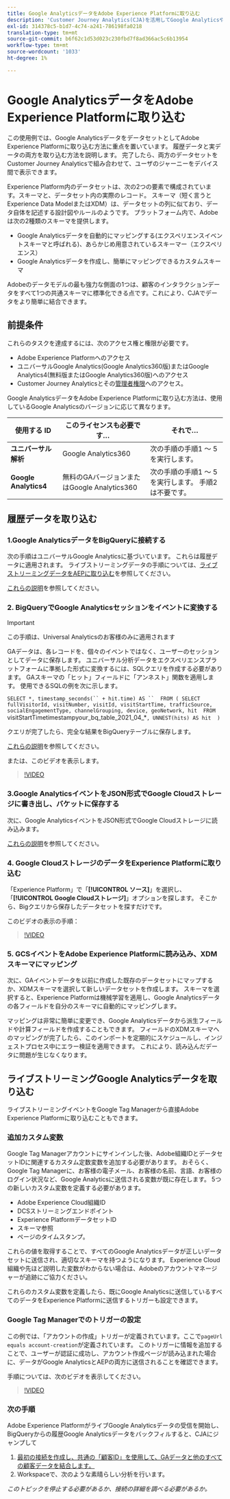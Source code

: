 ```yaml
---
title: Google AnalyticsデータをAdobe Experience Platformに取り込む
description: 'Customer Journey Analytics(CJA)を活用してGoogle AnalyticsやファイアベースのデータをAdobe Experience Platformに取り込む方法を説明します。 '
exl-id: 314378c5-b1d7-4c74-a241-786198fa0218
translation-type: tm+mt
source-git-commit: b6f62c1d53d023c230fbd7f8ad366ac5c6b13954
workflow-type: tm+mt
source-wordcount: '1033'
ht-degree: 1%

---
```



# Google AnalyticsデータをAdobe Experience Platformに取り込む

この使用例では、Google AnalyticsデータをデータセットとしてAdobe Experience Platformに取り込む方法に重点を置いています。 履歴データと実データの両方を取り込む方法を説明します。 完了したら、両方のデータセットをCustomer Journey Analyticsで組み合わせて、ユーザのジャーニーをデバイス間で表示できます。

Experience Platform内のデータセットは、次の2つの要素で構成されています。スキーマと、データセット内の実際のレコード。 スキーマ（短く言うとExperience Data ModelまたはXDM）は、データセットの列に似ており、データ自体を記述する設計図やルールのようです。 プラットフォーム内で、Adobeは次の2種類のスキーマを提供します。

* Google Analyticsデータを自動的にマッピングする(エクスペリエンスイベントスキーマと呼ばれる)、あらかじめ用意されているスキーマー（エクスペリエンス）
* Google Analyticsデータを作成し、簡単にマッピングできるカスタムスキーマ

Adobeのデータモデルの最も強力な側面の1つは、顧客のインタラクションデータをすべて1つの共通スキーマに標準化できる点です。これにより、CJAでデータをより簡単に結合できます。

## 前提条件

これらのタスクを達成するには、次のアクセス権と権限が必要です。

* Adobe Experience Platformへのアクセス
* ユニバーサルGoogle Analytics(Google Analytics360版)またはGoogle Analytics4(無料版またはGoogle Analytics360版)へのアクセス
* Customer Journey Analyticsとその[管理者権限](https://experienceleague.adobe.com/docs/analytics-platform/using/cja-overview/cja-overview.html?lang=ja-JP#admin-access-permissions)へのアクセス。

Google AnalyticsデータをAdobe Experience Platformに取り込む方法は、使用しているGoogle Analyticsのバージョンに応じて異なります。

| 使用する ID | このライセンスも必要です… | それで… |
| --- | --- | --- |
| **ユニバーサル解析** | Google Analytics360 | 次の手順の手順1 ～ 5を実行します。 |
| **Google Analytics4** | 無料のGAバージョンまたはGoogle Analytics360 | 次の手順の手順1 ～ 5を実行します。 手順2は不要です。 |

## 履歴データを取り込む

### 1.Google AnalyticsデータをBigQueryに接続する

次の手順はユニバーサルGoogle Analyticsに基づいています。 これらは履歴データに適用されます。 ライブストリーミングデータの手順については、[ライブストリーミングデータをAEPに取り込む](https://experienceleague.adobe.com/docs/analytics-platform/using/cja-usecases/ga-to-cja.html?lang=en#ingest-live-streaming-google-analytics-data)を参照してください。

[これらの説明](https://support.google.com/analytics/answer/3416092?hl=en)を参照してください。

### 2. BigQueryでGoogle Analyticsセッションをイベントに変換する

>[!IMPORTANT]
>
>この手順は、Universal Analyticsのお客様のみに適用されます

GAデータは、各レコードを、個々のイベントではなく、ユーザーのセッションとしてデータに保存します。 ユニバーサル分析データをエクスペリエンスプラットフォームに準拠した形式に変換するには、SQLクエリを作成する必要があります。 GAスキーマの「ヒット」フィールドに「アンネスト」関数を適用します。 使用できるSQLの例を次に示します。

`SELECT
*,
timestamp_seconds(`` + hit.time) AS `` 
FROM
(
SELECT
fullVisitorId,
visitNumber,
visitId,
visitStartTime,
trafficSource,
socialEngagementType,
channelGrouping,
device,
geoNetwork,
hit 
FROM
`visitStartTimetimestampyour_bq_table_2021_04_*`,
UNNEST(hits) AS hit 
)`

クエリが完了したら、完全な結果をBigQueryテーブルに保存します。

[これらの説明](https://support.google.com/analytics/answer/7029846?hl=en&amp;ref_topic=9359001#zippy=%2Cold-export-schema%2Cuse-this-script-to-migrate-existing-bigquery-datasets-from-the-old-export-schema-to-the-new-one%2Cscript-migration-scriptsql)を参照してください。

または、このビデオを表示します。

>[!VIDEO](https://video.tv.adobe.com/v/332634)

### 3.Google AnalyticsイベントをJSON形式でGoogle Cloudストレージに書き出し、バケットに保存する

次に、Google AnalyticsイベントをJSON形式でGoogle Cloudストレージに読み込みます。

[これらの説明](https://support.google.com/analytics/answer/3437719?hl=en&amp;ref_topic=3416089)を参照してください。

### 4. Google CloudストレージのデータをExperience Platformに取り込む

「Experience Platform」で「**[!UICONTROL ソース]**」を選択し、「**[!UICONTROL Google Cloudストレージ]**」オプションを探します。 そこから、Bigクエリから保存したデータセットを探すだけです。

このビデオの表示の手順：

>[!VIDEO](https://video.tv.adobe.com/v/332641)

### 5. GCSイベントをAdobe Experience Platformに読み込み、XDMスキーマにマッピング

次に、GAイベントデータを以前に作成した既存のデータセットにマップするか、XDMスキーマを選択して新しいデータセットを作成します。 スキーマを選択すると、Experience Platformは機械学習を適用し、Google Analyticsデータの各フィールドを自分のスキーマに自動的にマッピングします。

マッピングは非常に簡単に変更でき、Google Analyticsデータから派生フィールドや計算フィールドを作成することもできます。 フィールドのXDMスキーマへのマッピングが完了したら、このインポートを定期的にスケジュールし、インジェストプロセス中にエラー検証を適用できます。 これにより、読み込んだデータに問題が生じなくなります。

## ライブストリーミングGoogle Analyticsデータを取り込む

ライブストリーミングイベントをGoogle Tag Managerから直接Adobe Experience Platformに取り込むこともできます。

### 追加カスタム変数

Google Tag Managerアカウントにサインインした後、Adobe組織IDとデータセットIDに関連するカスタム定数変数を追加する必要があります。 おそらく、Google Tag Managerに、お客様の電子メール、お客様の名前、言語、お客様のログイン状況など、Google Analyticsに送信される変数が既に存在します。 5つの新しいカスタム変数を定義する必要があります。

* Adobe Experience Cloud組織ID
* DCSストリーミングエンドポイント
* Experience PlatformデータセットID
* スキーマ参照
* ページのタイムスタンプ。

これらの値を取得することで、すべてのGoogle Analyticsデータが正しいデータセットに送信され、適切なスキーマを持つようになります。 Experience Cloud組織や先ほど説明した変数がわからない場合は、Adobeのアカウントマネージャーが追跡にご協力ください。

これらのカスタム変数を定義したら、既にGoogle Analyticsに送信しているすべてのデータをExperience Platformに送信するトリガーも設定できます。

### Google Tag Managerでのトリガーの設定

この例では、「アカウントの作成」トリガーが定義されています。ここで`pageUrl equals account-creation`が定義されています。 このトリガーに情報を追加することで、ユーザーが認証に成功し、アカウント作成ページが読み込まれた場合に、データがGoogle AnalyticsとAEPの両方に送信されることを確認できます。

手順については、次のビデオを表示してください。

>[!VIDEO](https://video.tv.adobe.com/v/332668)

### 次の手順

Adobe Experience PlatformがライブGoogle Analyticsデータの受信を開始し、BigQueryからの履歴Google Analyticsデータをバックフィルすると、CJAにジャンプして

1. [最初の接続を作成し、共通の「顧客ID」を使用して、GAデータと他のすべての顧客データを結合します。](/help/connections/create-connection.md) 
1. Workspaceで、次のような素晴らしい分析を行います。

*このトピックを停止する必要があるか、接続の詳細を調べる必要があるか。*

